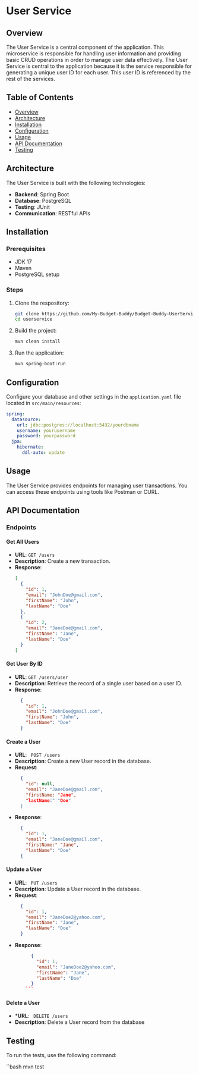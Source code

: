 # User Service

## Overview

The User Service is a central component of the application. This microservice is responsible for handling user information and providing basic CRUD operations in order to manage user data effectively. The User Service is central to the application because it is the service responsible for generating a unique user ID for each user. This user ID is referenced by the rest of the services.

## Table of Contents

- [Overview](#overview)
- [Architecture](#architecture)
- [Installation](#installation)
- [Configuration](#configuration)
- [Usage](#usage)
- [API Documentation](#api-documentation)
- [Testing](#testing)


## Architecture

The User Service is built with the following technologies:
- **Backend**: Spring Boot
- **Database**: PostgreSQL
- **Testing**: JUnit
- **Communication**: RESTful APIs

## Installation

### Prerequisites

- JDK 17
- Maven
- PostgreSQL setup

### Steps

1. Clone the respository:
   ```bash
   git clone https://github.com/My-Budget-Buddy/Budget-Buddy-UserService.git
   cd userservice
   ```

2. Build the project:
    ```bash
    mvn clean install
    ```

3. Run the application:
    ```bash
    mvn spring-boot:run
    ```

## Configuration

Configure your database and other settings in the `application.yaml` file located in `src/main/resources`:

```yaml
spring:
  datasource:
    url: jdbc:postgres://localhost:5432/yourdbname
    username: yourusername
    password: yourpassword
  jpa:
    hibernate:
      ddl-auto: update
```

## Usage

The User Service provides endpoints for managing user transactions. You can access these endpoints using tools like Postman or CURL.

## API Documentation

### Endpoints

#### Get All Users
- **URL**: ```GET /users```
- **Description**: Create a new transaction.
- **Response**:
    ```json
    [
      {
        "id": 1,
        "email": "JohnDoe@gmail.com",
        "firstName": "John",
        "lastName": "Doe"
      },
      {
        "id": 2,
        "email": "JaneDoe@gmail.com",
        "firstName": "Jane",
        "lastName": "Doe"
      }
    [
    ```

#### Get User By ID
- **URL**: ```GET /users/user```
- **Description**: Retrieve the record of a single user based on a user ID.
- **Response**:
    ```json
      {
        "id": 1,
        "email": "JohnDoe@gmail.com",
        "firstName": "John",
        "lastName": "Doe"
      }
    ```

#### Create a User
- **URL**: ``` POST /users```
- **Description**: Create a new User record in the database.
- **Request**:
    ```json
      {
        "id": null,
        "email": "JaneDoe@gmail.com",
        "firstName: "Jane",
        "lastName:" "Doe"
      }
    ```
- **Response**:
    ```json
      {
        "id": 1,
        "email": "JaneDoe@gmail.com",
        "firstName:" "Jane",
        "lastName": "Doe"
      {
    ```

#### Update a User
- **URL**: ``` PUT /users```
- **Description**: Update a User record in the database.
- **Request**:
    ```json
      {
        "id": 1,
        "email": "JaneDoe2@yahoo.com",
        "firstName": "Jane",
        "lastName": "Doe"
      }
    ```
- **Response**:
  ```json
        {
          "id": 1,
          "email": "JaneDoe2@yahoo.com",
          "firstName": "Jane",
          "lastName": "Doe"
        }
      ```

#### Delete a User
- ***URL**: ``` DELETE /users```
- **Description**: Delete a User record from the database


## Testing

To run the tests, use the following command:

``bash
mvn test
```
